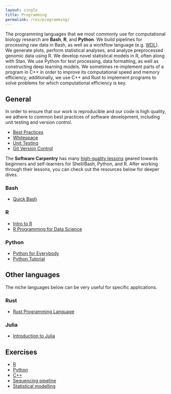 ```yaml
---
layout: single
title: Programming
permalink: /res/programming/
---
```


The programming languages that we most commonly use for computational
biology research are **Bash**, **R**, and **Python**.
We build pipelines for processing raw data in Bash, as well as
a workflow language (e.g. [WDL](/res/software#wdl)).
We generate plots, perform statistical analyses, and analyze 
preprocessed genomic data using R.
We develop novel statistical models in R, often along with Stan.
We use Python for text processing, data formatting,
as well as constructing deep learning models.
We sometimes re-implement parts of a program in C++ in order
to improve its computational speed and memory efficiency;
additionally, we use C++ and Rust to implement programs to solve problems 
for which computational efficiency is key.


## General

In order to ensure that our work is reproducible and our code is high
quality, we adhere to common best practices of software development,
including unit testing and version control.

- [Best Practices](https://www.educative.io/blog/coding-best-practices)
- [Whitespace](https://medium.datadriveninvestor.com/whitespaces-can-reveal-your-coding-skills-and-determine-your-salary-maybe-b5fb5c300cb4)
- [Unit Testing](https://www.educative.io/blog/unit-testing-best-practices-overview)
- [Git Version Control](https://rogerdudler.github.io/git-guide/)

The **Software Carpentry** has many [high-quality lessons](https://software-carpentry.org/lessons/)
geared towards beginners and self-learners for Shell/Bash, Python, and R.
After working through their lessons, you can check out the resources below for deeper dives.

### Bash

- [Quick Bash](https://djhshih.gitbook.io/quick-bash/)

### R

- [Intro to R](https://github.com/djhshih/intro-r)
- [R Programming for Data Science](https://bookdown.org/rdpeng/rprogdatascience/)

### Python

- [Python for Everybody](https://www.py4e.com/lessons)
- [Python Tutorial](https://www.pythontutorial.net)


## Other languages

The niche languages below can be very useful for specific applications.

### Rust

- [Rust Programming Language](https://doc.rust-lang.org/book/)

### Julia

- [Introduction to Julia](https://sje30.github.io/catam-julia/)


## Exercises

- [R](https://github.com/djhshih/exercise-r)
- [Python](https://github.com/djhshih/exercise-python)
- [C++](https://github.com/djhshih/exercise-cpp)
- [Sequencing pipeline](https://github.com/djhshih/exercise-wes)
- [Statistical modelling](https://github.com/djhshih/exercise-stats)
